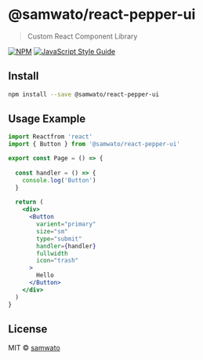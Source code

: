 # @samwato/react-pepper-ui

> Custom React Component Library

[![NPM](https://img.shields.io/npm/v/@samwato/react-pepper-ui.svg)](https://www.npmjs.com/package/@samwato/react-pepper-ui) [![JavaScript Style Guide](https://img.shields.io/badge/code_style-standard-brightgreen.svg)](https://standardjs.com)

## Install

```bash
npm install --save @samwato/react-pepper-ui
```

## Usage Example

```jsx
import Reactfrom 'react'
import { Button } from '@samwato/react-pepper-ui'

export const Page = () => {
  
  const handler = () => {
    console.log('Button')
  }
  
  return (
    <div>
      <Button
        varient="primary"
        size="sm"
        type="submit"
        handler={handler}
        fullwidth
        icon="trash"
      >
        Hello
      </Button>
    </div>
  )
}
```

## License

MIT © [samwato](https://github.com/samwato)

